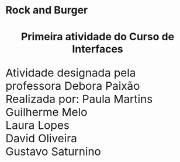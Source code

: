 # Rock and Burger
<h1 style="text-align:center; font-weight:bold;">
  Primeira atividade do Curso de Interfaces
</h1>

<p style="font-size:30px">
  Atividade designada pela professora Debora Paixão
  <br>
  Realizada por:
  Paula Martins
  <br>
  Guilherme Melo
  <br>
  Laura Lopes
  <br>
  David Oliveira
  <br>
  Gustavo Saturnino
  <br>
</p>
